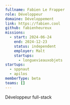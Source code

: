 ```yaml
---
fullname: Fabien Le Frapper
role: Développeur
domaine: Développement
link: https://fabien.cool
github: fabienheureux
missions:
  - start: 2024-06-24
    end: 2024-12-23
    status: independent
    employer: Malt
    startups:
      - longuevieauxobjets
startups:
  - sppnaut
  - apilos
memberType: beta
teams: []
---
```

Développeur full-stack